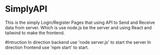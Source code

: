 # SimplyAPI
This is the simply Login/Register Pages that using API to Send and Receive data from server. Which is use node.js be the server and using React and tailwind to make the frontend.

#Intruction
In direction backend use 'node server.js' to start the server
In direction frontend use 'npm start' to start.

